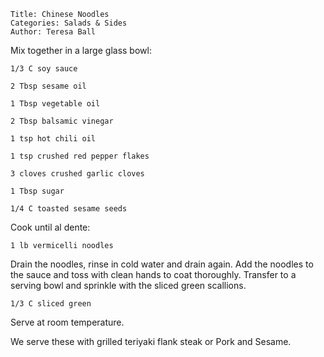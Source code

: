 ~~~ recipe-info
Title: Chinese Noodles
Categories: Salads & Sides
Author: Teresa Ball
~~~

Mix together in a large glass bowl:

~~~ recipe-ingredients
1/3 C soy sauce

2 Tbsp sesame oil

1 Tbsp vegetable oil

2 Tbsp balsamic vinegar

1 tsp hot chili oil

1 tsp crushed red pepper flakes

3 cloves crushed garlic cloves

1 Tbsp sugar

1/4 C toasted sesame seeds
~~~

Cook until al dente:

~~~ recipe-ingredients
1 lb vermicelli noodles
~~~

Drain the noodles, rinse in cold water and drain again. Add the noodles to the sauce and toss with
clean hands to coat thoroughly. Transfer to a serving bowl and sprinkle with the sliced green
scallions.

~~~ recipe-ingredients
1/3 C sliced green
~~~

Serve at room temperature.

We serve these with grilled teriyaki flank steak or Pork and Sesame.
